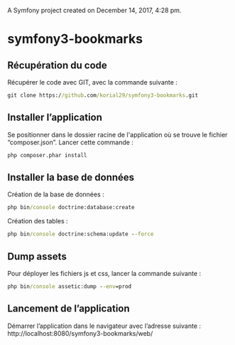 A Symfony project created on December 14, 2017, 4:28 pm.
# symfony3-bookmarks

## Récupération du code 

Récupérer le code avec GIT, avec la commande suivante : 
```bat
git clone https://github.com/korial29/symfony3-bookmarks.git
```

## Installer l’application 

Se positionner dans le dossier racine de l'application où se trouve le fichier “composer.json”. 
Lancer cette commande : 
```bat
php composer.phar install
```

## Installer la base de données

Création de la base de données : 
```bat
php bin/console doctrine:database:create
```
Création des tables :
```bat
php bin/console doctrine:schema:update --force
```

## Dump assets

Pour déployer les fichiers js et css, lancer la commande suivante : 
```bat
php bin/console assetic:dump --env=prod
```

## Lancement de l’application 

Démarrer l’application dans le navigateur avec l’adresse suivante : 
http://localhost:8080/symfony3-bookmarks/web/

